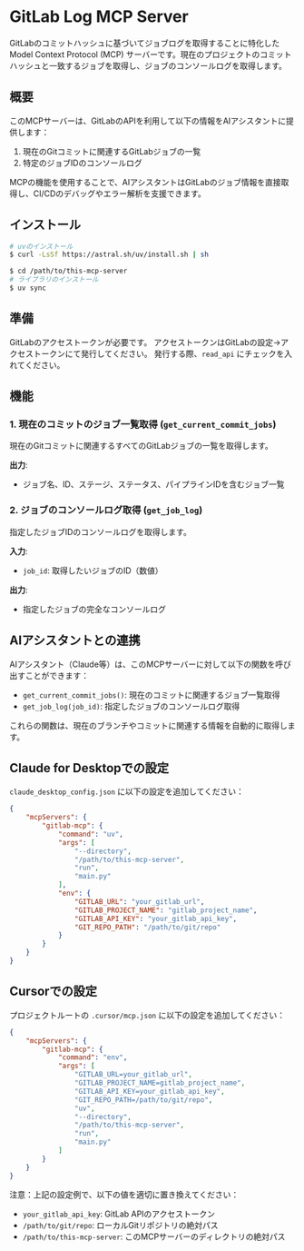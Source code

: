 # GitLab Log MCP Server

GitLabのコミットハッシュに基づいてジョブログを取得することに特化したModel Context Protocol (MCP) サーバーです。現在のプロジェクトのコミットハッシュと一致するジョブを取得し、ジョブのコンソールログを取得します。

## 概要

このMCPサーバーは、GitLabのAPIを利用して以下の情報をAIアシスタントに提供します：

1. 現在のGitコミットに関連するGitLabジョブの一覧
2. 特定のジョブIDのコンソールログ

MCPの機能を使用することで、AIアシスタントはGitLabのジョブ情報を直接取得し、CI/CDのデバッグやエラー解析を支援できます。

## インストール

```bash
# uvのインストール
$ curl -LsSf https://astral.sh/uv/install.sh | sh

$ cd /path/to/this-mcp-server
# ライブラリのインストール
$ uv sync
```

## 準備

GitLabのアクセストークンが必要です。
アクセストークンはGitLabの設定→アクセストークンにて発行してください。
発行する際、`read_api` にチェックを入れてください。

## 機能

### 1. 現在のコミットのジョブ一覧取得 (`get_current_commit_jobs`)

現在のGitコミットに関連するすべてのGitLabジョブの一覧を取得します。

**出力**:
- ジョブ名、ID、ステージ、ステータス、パイプラインIDを含むジョブ一覧

### 2. ジョブのコンソールログ取得 (`get_job_log`)

指定したジョブIDのコンソールログを取得します。

**入力**:
- `job_id`: 取得したいジョブのID（数値）

**出力**:
- 指定したジョブの完全なコンソールログ


## AIアシスタントとの連携

AIアシスタント（Claude等）は、このMCPサーバーに対して以下の関数を呼び出すことができます：

- `get_current_commit_jobs()`: 現在のコミットに関連するジョブ一覧取得
- `get_job_log(job_id)`: 指定したジョブのコンソールログ取得

これらの関数は、現在のブランチやコミットに関連する情報を自動的に取得します。

## Claude for Desktopでの設定

`claude_desktop_config.json` に以下の設定を追加してください：

```json
{
    "mcpServers": {
        "gitlab-mcp": {
            "command": "uv",
            "args": [
                "--directory",
                "/path/to/this-mcp-server",
                "run",
                "main.py"
            ],
            "env": {
                "GITLAB_URL": "your_gitlab_url",
                "GITLAB_PROJECT_NAME": "gitlab_project_name",
                "GITLAB_API_KEY": "your_gitlab_api_key",
                "GIT_REPO_PATH": "/path/to/git/repo"
            }
        }
    }
}
```

## Cursorでの設定

プロジェクトルートの `.cursor/mcp.json` に以下の設定を追加してください：

```json
{
    "mcpServers": {
        "gitlab-mcp": {
            "command": "env",
            "args": [
                "GITLAB_URL=your_gitlab_url",
                "GITLAB_PROJECT_NAME=gitlab_project_name",
                "GITLAB_API_KEY=your_gitlab_api_key",
                "GIT_REPO_PATH=/path/to/git/repo",
                "uv",
                "--directory",
                "/path/to/this-mcp-server",
                "run",
                "main.py"
            ]
        }
    }
}
```

注意：上記の設定例で、以下の値を適切に置き換えてください：
- `your_gitlab_api_key`: GitLab APIのアクセストークン
- `/path/to/git/repo`: ローカルGitリポジトリの絶対パス
- `/path/to/this-mcp-server`: このMCPサーバーのディレクトリの絶対パス
